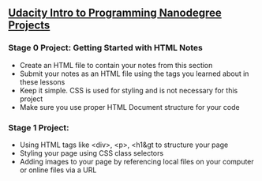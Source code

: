 ## <a href="https://www.udacity.com/course/intro-to-programming-nanodegree--nd000"> Udacity Intro to Programming Nanodegree Projects </a> 

### Stage 0 Project: Getting Started with HTML Notes
- Create an HTML file to contain your notes from this section
- Submit your notes as an HTML file using the tags you learned about in these lessons
- Keep it simple. CSS is used for styling and is not necessary for this project
- Make sure you use proper HTML Document structure for your code

### Stage 1 Project: 
- Using HTML tags like &lt;div&gt;, &lt;p&gt;, &lt;h1&gt to structure your page
- Styling your page using CSS class selectors
- Adding images to your page by referencing local files on your computer or online files via a URL

